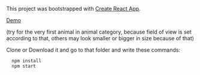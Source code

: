 This project was bootstrapped with [Create React App](https://github.com/facebook/create-react-app).

[Demo](https://appthreed.surge.sh)

(try for the very first animal in animal category, because field of view is set according to that, others may look smaller or bigger in size because of that)

Clone or Download it and go to that folder and write these commands:
 
      npm install
      npm start
